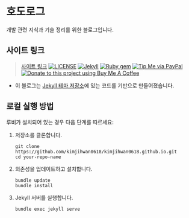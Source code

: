 # 호도로그

개발 관련 지식과 기술 정리를 위한 블로그입니다.

## 사이트 링크

> [사이트 링크](https://kimjihwan0618.github.io)
[![LICENSE](https://img.shields.io/badge/license-MIT-lightgrey.svg)](https://raw.githubusercontent.com/mmistakes/minimal-mistakes/master/LICENSE)
[![Jekyll](https://img.shields.io/badge/jekyll-%3E%3D%203.7-blue.svg)](https://jekyllrb.com/)
[![Ruby gem](https://img.shields.io/gem/v/minimal-mistakes-jekyll.svg)](https://rubygems.org/gems/minimal-mistakes-jekyll)
[![Tip Me via PayPal](https://img.shields.io/badge/PayPal-tip%20me-green.svg?logo=paypal)](https://www.paypal.me/mmistakes)
[![Donate to this project using Buy Me A Coffee](https://img.shields.io/badge/buy%20me%20a%20coffee-donate-yellow.svg)](https://www.buymeacoffee.com/mmistakes)

- 이 블로그는 [Jekyll 테마 저장소](https://github.com/topics/jekyll-theme)에 있는 코드를 기반으로 만들어졌습니다.

## 로컬 실행 방법

루비가 설치되어 있는 경우 다음 단계를 따르세요:

1. 저장소를 클론합니다.
    ```shell
    git clone https://github.com/kimjihwan0618/kimjihwan0618.github.io.git
    cd your-repo-name
    ```

2. 의존성을 업데이트하고 설치합니다.
    ```shell
    bundle update
    bundle install
    ```

3. Jekyll 서버를 실행합니다.
    ```shell
    bundle exec jekyll serve
    ```